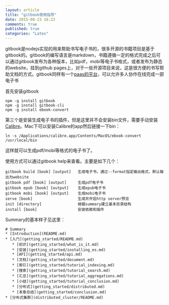 ```yaml
---
layout: article
title: "gitbook使用指导"
date: 2015-08-23 16:23
comments: true
published: true
categories: "Latex"
---
```

  
  gitbook是nodejs实现的用来帮助书写电子书的，很多开源的书籍项目是基于gitbook的。gitbook的编写语言是markdown，书籍遵循一定的格式完成之后可以通过gitbook发布为各种版本，比如pdf，mobi等电子书格式，或者发布为静态的website，挂到github pages上，对于一些开源项目来说，这是很方便的书写帮助文档的方式。gitbook同样有一个[paas的平台][1]，可以允许多人协作在线完成一部电子书

  首先安装gitbook

  	npm -g install gitbook
  	npm -g install gitbook-cli
  	npm -g install ebook-convert

  第三个是安装生成电子书的插件，但是这里并不会安装bin文件，需要手动安装[Calibre][2]。Mac下可以安装Calibre的app然后链接一下bin：

  	ln -s /Applications/calibre.app/Contents/MacOS/ebook-convert /usr/local/bin

  这样就可以生成pdf/mobi等格式的电子书了。

  使用方式可以通过gitbook help来查看。主要是如下几个：

  	gitbook build [book] [output] 	生成电子书，通过--format指定输出格式，默认输出为website
  	gitbook pdf [book] [output]     生成pdf电子书
	gitbook epub [book] [output]    生成epub电子书
  	gitbook mobi [book] [output]    生成mobi电子书
  	serve [book] 	 				生成并开启http server预览
  	init [directory]				根据summary建立基本目录结构
  	install [book]					安装依赖和插件

  Summary的基本样子见这里：

  	# Summary
	* [Introduction](README.md)
	* [入门](getting_started/README.md)
	   * [初识](getting_started/what_is_it.md)
	   * [安装](getting_started/installing_es.md)
	   * [API](getting_started/api.md)
	   * [文档](getting_started/document.md)
	   * [索引](getting_started/tutorial_indexing.md)
	   * [搜索](getting_started/tutorial_search.md)
	   * [汇总](getting_started/tutorial_aggregations.md)
	   * [小结](getting_started/tutorial_conclusion.md)
	   * [分布式](getting_started/distributed.md)
	   * [本章总结](getting_started/conclusion.md)
	* [分布式集群](distributed_cluster/README.md)




[1]: https://www.gitbook.com/ "A modern publishing toolchain. Simply taking you from ideas to finished, polished books."
[2]: http://calibre-ebook.com/ "calibre: The one stop solution for all your e-book needs. Comprehensive e-book software."